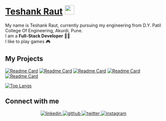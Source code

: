 # [Teshank Raut](https://teshank.dev) <img src="https://raw.githubusercontent.com/MartinHeinz/MartinHeinz/master/wave.gif" width="30px">

My name is Teshank Raut, currently pursuing my engineering from D.Y. Patil College Of Engineering, Akurdi, Pune. <br />
I am a **Full-Stack Developer** 👨‍💻<br />
I like to play games 🎮

## My Projects
[![Readme Card](https://github-readme-stats.vercel.app/api/pin/?username=teshank2137&repo=fanMerch)](https://github.com/teshank2137/fanmerch)
[![Readme Card](https://github-readme-stats.vercel.app/api/pin/?username=teshank2137&repo=portfolio)](https://github.com/teshank2137/portfolio)
[![Readme Card](https://github-readme-stats.vercel.app/api/pin/?username=teshank2137&repo=smartAtendence)](https://github.com/teshank2137/smartAtendence)
[![Readme Card](https://github-readme-stats.vercel.app/api/pin/?username=teshank2137&repo=stockprediction)](https://github.com/teshank2137/stockprediction)
[![Readme Card](https://github-readme-stats.vercel.app/api/pin/?username=teshank2137&repo=django-react-firebase-auth)](https://github.com/teshank2137/django-react-firebase-auth)


[![Top Langs](https://github-readme-stats.vercel.app/api/top-langs/?username=teshank2137&layout=compact)](https://github.com/teshank2137/github-readme-stats)


## Connect with me  
<div align="center">
 <a href="https://www.linkedin.com/in/teshankraut/" target="_blank">
<img src=https://img.shields.io/badge/linkedin-%231E77B5.svg?&style=for-the-badge&logo=linkedin&logoColor=white alt=linkedin style="margin-bottom: 5px;" />
</a>
<a href="https://github.com/teshank2137" target="_blank">
<img src=https://img.shields.io/badge/github-%2324292e.svg?&style=for-the-badge&logo=github&logoColor=white alt=github style="margin-bottom: 5px;" />
</a>
<a href="https://twitter.com/TeshankR" target="_blank">
<img src=https://img.shields.io/badge/twitter-%2300acee.svg?&style=for-the-badge&logo=twitter&logoColor=white alt=twitter style="margin-bottom: 5px;" />
</a>
<a href="https://instagram.com/teshank2137" target="_blank">
<img src=https://img.shields.io/badge/instagram-%23000000.svg?&style=for-the-badge&logo=instagram&logoColor=white alt=instagram style="margin-bottom: 5px;" />
</a>
</div
